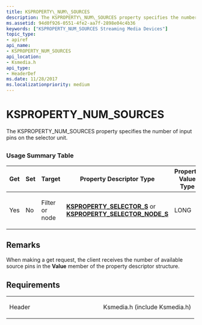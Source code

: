 ```yaml
---
title: KSPROPERTY\_NUM\_SOURCES
description: The KSPROPERTY\_NUM\_SOURCES property specifies the number of input pins on the selector unit.
ms.assetid: 94d0f926-0551-4fe2-aa7f-2898e04c4b36
keywords: ["KSPROPERTY_NUM_SOURCES Streaming Media Devices"]
topic_type:
- apiref
api_name:
- KSPROPERTY_NUM_SOURCES
api_location:
- Ksmedia.h
api_type:
- HeaderDef
ms.date: 11/28/2017
ms.localizationpriority: medium
---
```


# KSPROPERTY\_NUM\_SOURCES


The KSPROPERTY\_NUM\_SOURCES property specifies the number of input pins on the selector unit.

## <span id="ddk_ksproperty_num_sources_ks"></span><span id="DDK_KSPROPERTY_NUM_SOURCES_KS"></span>


### Usage Summary Table

<table>
<colgroup>
<col width="20%" />
<col width="20%" />
<col width="20%" />
<col width="20%" />
<col width="20%" />
</colgroup>
<thead>
<tr class="header">
<th>Get</th>
<th>Set</th>
<th>Target</th>
<th>Property Descriptor Type</th>
<th>Property Value Type</th>
</tr>
</thead>
<tbody>
<tr class="odd">
<td><p>Yes</p></td>
<td><p>No</p></td>
<td><p>Filter or node</p></td>
<td><p><a href="https://docs.microsoft.com/windows-hardware/drivers/ddi/ksmedia/ns-ksmedia-ksproperty_selector_s" data-raw-source="[&lt;strong&gt;KSPROPERTY_SELECTOR_S&lt;/strong&gt;](/windows-hardware/drivers/ddi/ksmedia/ns-ksmedia-ksproperty_selector_s)"><strong>KSPROPERTY_SELECTOR_S</strong></a> or <a href="https://docs.microsoft.com/windows-hardware/drivers/ddi/ksmedia/ns-ksmedia-ksproperty_selector_node_s" data-raw-source="[&lt;strong&gt;KSPROPERTY_SELECTOR_NODE_S&lt;/strong&gt;](/windows-hardware/drivers/ddi/ksmedia/ns-ksmedia-ksproperty_selector_node_s)"><strong>KSPROPERTY_SELECTOR_NODE_S</strong></a></p></td>
<td><p>LONG</p></td>
</tr>
</tbody>
</table>

 

Remarks
-------

When making a get request, the client receives the number of available source pins in the **Value** member of the property descriptor structure.

Requirements
------------

<table>
<colgroup>
<col width="50%" />
<col width="50%" />
</colgroup>
<tbody>
<tr class="odd">
<td><p>Header</p></td>
<td>Ksmedia.h (include Ksmedia.h)</td>
</tr>
</tbody>
</table>

 

